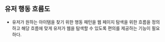 ## 유저 행동 흐름도
- 유저가 원하는 아이템을 찾기 위한 행동 패턴을 웹 페이지 탐색을 위한 흐름을 정의하고 해당 흐름에 맞게 유저가 웹을 탐색할 수 있도록 편의를 제공하는 기능이 필요하다.
